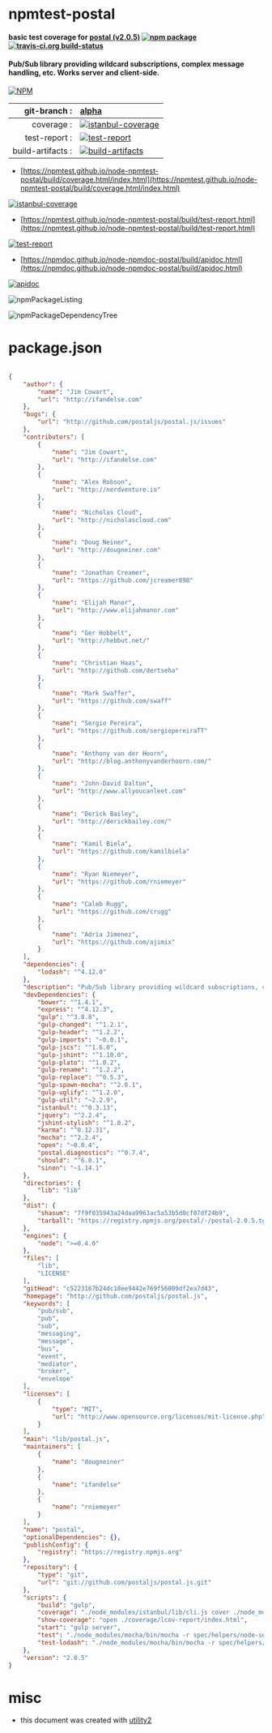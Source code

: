# npmtest-postal

#### basic test coverage for  [postal (v2.0.5)](http://github.com/postaljs/postal.js)  [![npm package](https://img.shields.io/npm/v/npmtest-postal.svg?style=flat-square)](https://www.npmjs.org/package/npmtest-postal) [![travis-ci.org build-status](https://api.travis-ci.org/npmtest/node-npmtest-postal.svg)](https://travis-ci.org/npmtest/node-npmtest-postal)

#### Pub/Sub library providing wildcard subscriptions, complex message handling, etc.  Works server and client-side.

[![NPM](https://nodei.co/npm/postal.png?downloads=true&downloadRank=true&stars=true)](https://www.npmjs.com/package/postal)

| git-branch : | [alpha](https://github.com/npmtest/node-npmtest-postal/tree/alpha)|
|--:|:--|
| coverage : | [![istanbul-coverage](https://npmtest.github.io/node-npmtest-postal/build/coverage.badge.svg)](https://npmtest.github.io/node-npmtest-postal/build/coverage.html/index.html)|
| test-report : | [![test-report](https://npmtest.github.io/node-npmtest-postal/build/test-report.badge.svg)](https://npmtest.github.io/node-npmtest-postal/build/test-report.html)|
| build-artifacts : | [![build-artifacts](https://npmtest.github.io/node-npmtest-postal/glyphicons_144_folder_open.png)](https://github.com/npmtest/node-npmtest-postal/tree/gh-pages/build)|

- [https://npmtest.github.io/node-npmtest-postal/build/coverage.html/index.html](https://npmtest.github.io/node-npmtest-postal/build/coverage.html/index.html)

[![istanbul-coverage](https://npmtest.github.io/node-npmtest-postal/build/screenCapture.buildCi.browser.%252Ftmp%252Fbuild%252Fcoverage.lib.html.png)](https://npmtest.github.io/node-npmtest-postal/build/coverage.html/index.html)

- [https://npmtest.github.io/node-npmtest-postal/build/test-report.html](https://npmtest.github.io/node-npmtest-postal/build/test-report.html)

[![test-report](https://npmtest.github.io/node-npmtest-postal/build/screenCapture.buildCi.browser.%252Ftmp%252Fbuild%252Ftest-report.html.png)](https://npmtest.github.io/node-npmtest-postal/build/test-report.html)

- [https://npmdoc.github.io/node-npmdoc-postal/build/apidoc.html](https://npmdoc.github.io/node-npmdoc-postal/build/apidoc.html)

[![apidoc](https://npmdoc.github.io/node-npmdoc-postal/build/screenCapture.buildCi.browser.%252Ftmp%252Fbuild%252Fapidoc.html.png)](https://npmdoc.github.io/node-npmdoc-postal/build/apidoc.html)

![npmPackageListing](https://npmtest.github.io/node-npmtest-postal/build/screenCapture.npmPackageListing.svg)

![npmPackageDependencyTree](https://npmtest.github.io/node-npmtest-postal/build/screenCapture.npmPackageDependencyTree.svg)



# package.json

```json

{
    "author": {
        "name": "Jim Cowart",
        "url": "http://ifandelse.com"
    },
    "bugs": {
        "url": "http://github.com/postaljs/postal.js/issues"
    },
    "contributors": [
        {
            "name": "Jim Cowart",
            "url": "http://ifandelse.com"
        },
        {
            "name": "Alex Robson",
            "url": "http://nerdventure.io"
        },
        {
            "name": "Nicholas Cloud",
            "url": "http://nicholascloud.com"
        },
        {
            "name": "Doug Neiner",
            "url": "http://dougneiner.com"
        },
        {
            "name": "Jonathan Creamer",
            "url": "https://github.com/jcreamer898"
        },
        {
            "name": "Elijah Manor",
            "url": "http://www.elijahmanor.com"
        },
        {
            "name": "Ger Hobbelt",
            "url": "http://hebbut.net/"
        },
        {
            "name": "Christian Haas",
            "url": "http://github.com/dertseha"
        },
        {
            "name": "Mark Swaffer",
            "url": "https://github.com/swaff"
        },
        {
            "name": "Sergio Pereira",
            "url": "https://github.com/sergiopereiraTT"
        },
        {
            "name": "Anthony van der Hoorn",
            "url": "http://blog.anthonyvanderhoorn.com/"
        },
        {
            "name": "John-David Dalton",
            "url": "http://www.allyoucanleet.com"
        },
        {
            "name": "Derick Bailey",
            "url": "http://derickbailey.com/"
        },
        {
            "name": "Kamil Biela",
            "url": "https://github.com/kamilbiela"
        },
        {
            "name": "Ryan Niemeyer",
            "url": "https://github.com/rniemeyer"
        },
        {
            "name": "Caleb Rugg",
            "url": "https://github.com/crugg"
        },
        {
            "name": "Adria Jimenez",
            "url": "https://github.com/ajimix"
        }
    ],
    "dependencies": {
        "lodash": "^4.12.0"
    },
    "description": "Pub/Sub library providing wildcard subscriptions, complex message handling, etc.  Works server and client-side.",
    "devDependencies": {
        "bower": "^1.4.1",
        "express": "^4.12.3",
        "gulp": "^3.8.8",
        "gulp-changed": "^1.2.1",
        "gulp-header": "^1.2.2",
        "gulp-imports": "~0.0.1",
        "gulp-jscs": "^1.6.0",
        "gulp-jshint": "^1.10.0",
        "gulp-plato": "^1.0.2",
        "gulp-rename": "^1.2.2",
        "gulp-replace": "^0.5.3",
        "gulp-spawn-mocha": "^2.0.1",
        "gulp-uglify": "^1.2.0",
        "gulp-util": "~2.2.9",
        "istanbul": "^0.3.13",
        "jquery": "^2.2.4",
        "jshint-stylish": "^1.0.2",
        "karma": "^0.12.31",
        "mocha": "^2.2.4",
        "open": "~0.0.4",
        "postal.diagnostics": "^0.7.4",
        "should": "^6.0.1",
        "sinon": "~1.14.1"
    },
    "directories": {
        "lib": "lib"
    },
    "dist": {
        "shasum": "7f9f035943a24daa9963ac5a53b5d0cf07df24b9",
        "tarball": "https://registry.npmjs.org/postal/-/postal-2.0.5.tgz"
    },
    "engines": {
        "node": ">=0.4.0"
    },
    "files": [
        "lib",
        "LICENSE"
    ],
    "gitHead": "c5223167b24dc18ee9442e769f56009df2ea7d43",
    "homepage": "http://github.com/postaljs/postal.js",
    "keywords": [
        "pub/sub",
        "pub",
        "sub",
        "messaging",
        "message",
        "bus",
        "event",
        "mediator",
        "broker",
        "envelope"
    ],
    "licenses": [
        {
            "type": "MIT",
            "url": "http://www.opensource.org/licenses/mit-license.php"
        }
    ],
    "main": "lib/postal.js",
    "maintainers": [
        {
            "name": "dougneiner"
        },
        {
            "name": "ifandelse"
        },
        {
            "name": "rniemeyer"
        }
    ],
    "name": "postal",
    "optionalDependencies": {},
    "publishConfig": {
        "registry": "https://registry.npmjs.org"
    },
    "repository": {
        "type": "git",
        "url": "git://github.com/postaljs/postal.js.git"
    },
    "scripts": {
        "build": "gulp",
        "coverage": "./node_modules/istanbul/lib/cli.js cover ./node_modules/mocha/bin/_mocha -x 'spec/**/*'  -- -r spec/helpers/node-setup.js spec spec/*.spec.js",
        "show-coverage": "open ./coverage/lcov-report/index.html",
        "start": "gulp server",
        "test": "./node_modules/mocha/bin/mocha -r spec/helpers/node-setup.js spec",
        "test-lodash": "./node_modules/mocha/bin/mocha -r spec/helpers/node-lodash-build-setup.js spec"
    },
    "version": "2.0.5"
}
```



# misc
- this document was created with [utility2](https://github.com/kaizhu256/node-utility2)

